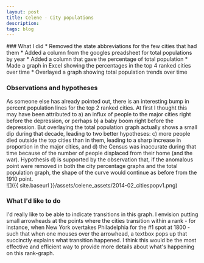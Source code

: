 ```yaml
---
layout: post
title: Celene - City populations
description:
tags: blog
---
```

<section>
	<section>
### What I did
* Removed the state abbreviations for the few cities that had them
* Added a column from the googles preadsheet for total populations by year
* Added a column that gave the percentage of total population
* Made a graph in Excel showing the percentages in the top 4 ranked cities over time
* Overlayed a graph showing total population trends over time

### Observations and hypotheses
As someone else has already pointed out, there is an interesting bump in percent population lines for the top 2 ranked cities. At first I thought this may have been attributed to a) an influx of people to the major cities right before the depression, or perhaps b) a baby boom right before the depression. But overlaying the total population graph actually shows a small dip during that decade, leading to two better hypotheses: c) more people died outside the top cities than in them, leading to a sharp increase in proportion in the major cities, and d) the Census was inaccurate during that time because of the number of people displaced from their home (and the war). Hypothesis d) is supported by the observation that, if the anomalous point were removed in both the city percentage graphs and the total population graph, the shape of the curve would continue as before from the 1910 point.<BR>
![]({{ site.baseurl }}/assets/celene_assets/2014-02_citiespopv1.png)<br>

### What I'd like to do
I'd really like to be able to indicate transitions in this graph. I envision putting small arrowheads at the points where the cities transition within a rank - for instance, when New York overtakes Philadelphia for the #1 spot at 1800 - such that when one mouses over the arrowhead, a textbox pops up that succinctly explains what transition happened. I think this would be the most effective and efficient way to provide more details about what's happening on this rank-graph.


</section>
</section>
